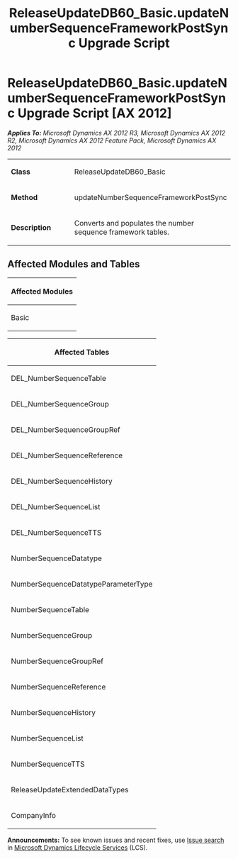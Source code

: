 ﻿---
title: ReleaseUpdateDB60_Basic.updateNumberSequenceFrameworkPostSync Upgrade Script
TOCTitle: ReleaseUpdateDB60_Basic.updateNumberSequenceFrameworkPostSync Upgrade Script
ms:assetid: 209bb67a-728e-7b0d-1154-1ea3ded50bb2
ms:mtpsurl: https://msdn.microsoft.com/en-us/library/JJ684899(v=AX.60)
ms:contentKeyID: 49707100
ms.date: 05/18/2015
mtps_version: v=AX.60
---

# ReleaseUpdateDB60\_Basic.updateNumberSequenceFrameworkPostSync Upgrade Script [AX 2012]


_**Applies To:** Microsoft Dynamics AX 2012 R3, Microsoft Dynamics AX 2012 R2, Microsoft Dynamics AX 2012 Feature Pack, Microsoft Dynamics AX 2012_

<table>
<colgroup>
<col style="width: 50%" />
<col style="width: 50%" />
</colgroup>
<tbody>
<tr class="odd">
<td><p><strong>Class</strong></p></td>
<td><p>ReleaseUpdateDB60_Basic</p></td>
</tr>
<tr class="even">
<td><p><strong>Method</strong></p></td>
<td><p>updateNumberSequenceFrameworkPostSync</p></td>
</tr>
<tr class="odd">
<td><p><strong>Description</strong></p></td>
<td><p>Converts and populates the number sequence framework tables.</p></td>
</tr>
</tbody>
</table>


## Affected Modules and Tables

<table>
<colgroup>
<col style="width: 100%" />
</colgroup>
<thead>
<tr class="header">
<th><p>Affected Modules</p></th>
</tr>
</thead>
<tbody>
<tr class="odd">
<td><p>Basic</p></td>
</tr>
</tbody>
</table>


<table>
<colgroup>
<col style="width: 100%" />
</colgroup>
<thead>
<tr class="header">
<th><p>Affected Tables</p></th>
</tr>
</thead>
<tbody>
<tr class="odd">
<td><p>DEL_NumberSequenceTable</p></td>
</tr>
<tr class="even">
<td><p>DEL_NumberSequenceGroup</p></td>
</tr>
<tr class="odd">
<td><p>DEL_NumberSequenceGroupRef</p></td>
</tr>
<tr class="even">
<td><p>DEL_NumberSequenceReference</p></td>
</tr>
<tr class="odd">
<td><p>DEL_NumberSequenceHistory</p></td>
</tr>
<tr class="even">
<td><p>DEL_NumberSequenceList</p></td>
</tr>
<tr class="odd">
<td><p>DEL_NumberSequenceTTS</p></td>
</tr>
<tr class="even">
<td><p>NumberSequenceDatatype</p></td>
</tr>
<tr class="odd">
<td><p>NumberSequenceDatatypeParameterType</p></td>
</tr>
<tr class="even">
<td><p>NumberSequenceTable</p></td>
</tr>
<tr class="odd">
<td><p>NumberSequenceGroup</p></td>
</tr>
<tr class="even">
<td><p>NumberSequenceGroupRef</p></td>
</tr>
<tr class="odd">
<td><p>NumberSequenceReference</p></td>
</tr>
<tr class="even">
<td><p>NumberSequenceHistory</p></td>
</tr>
<tr class="odd">
<td><p>NumberSequenceList</p></td>
</tr>
<tr class="even">
<td><p>NumberSequenceTTS</p></td>
</tr>
<tr class="odd">
<td><p>ReleaseUpdateExtendedDataTypes</p></td>
</tr>
<tr class="even">
<td><p>CompanyInfo</p></td>
</tr>
</tbody>
</table>

  
**Announcements:** To see known issues and recent fixes, use [Issue search](http://go.microsoft.com/fwlink/?linkid=389258) in [Microsoft Dynamics Lifecycle Services](http://go.microsoft.com/fwlink/?linkid=306505) (LCS).

